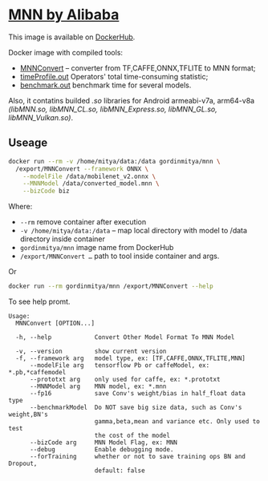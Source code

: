 # [MNN by Alibaba](https://github.com/alibaba/MNN)

This image is available on [DockerHub](https://hub.docker.com/repository/docker/gordinmitya/mnn/).

Docker image with compiled tools: 
* [MNNConvert](https://www.yuque.com/mnn/en/model_convert) – converter from TF,CAFFE,ONNX,TFLITE to MNN format;
* [timeProfile.out](https://www.yuque.com/mnn/en/tool_test) Operators' total time-consuming statistic;
* [benchmark.out](https://www.yuque.com/mnn/en/tool_benchmark) benchmark time for several models.

Also, it contatins builded *.so* libraries for Android armeabi-v7a, arm64-v8a *(libMNN.so, libMNN_CL.so, libMNN_Express.so, libMNN_GL.so, libMNN_Vulkan.so)*.

## Useage

```bash
docker run --rm -v /home/mitya/data:/data gordinmitya/mnn \
  /export/MNNConvert --framework ONNX \
    --modelFile /data/mobilenet_v2.onnx \
    --MNNModel /data/converted_model.mnn \
    --bizCode biz
```
Where:
* `--rm` remove container after execution
* `-v /home/mitya/data:/data` – map local directory with model to /data directory inside container
* `gordinmitya/mnn` image name from DockerHub
* `/export/MNNConvert …` path to tool inside container and args.

Or
```bash
docker run --rm gordinmitya/mnn /export/MNNConvert --help
```
To see help promt.
```
Usage:
  MNNConvert [OPTION...]

  -h, --help            Convert Other Model Format To MNN Model

  -v, --version         show current version
  -f, --framework arg   model type, ex: [TF,CAFFE,ONNX,TFLITE,MNN]
      --modelFile arg   tensorflow Pb or caffeModel, ex: *.pb,*caffemodel
      --prototxt arg    only used for caffe, ex: *.prototxt
      --MNNModel arg    MNN model, ex: *.mnn
      --fp16            save Conv's weight/bias in half_float data type
      --benchmarkModel  Do NOT save big size data, such as Conv's weight,BN's
                        gamma,beta,mean and variance etc. Only used to test
                        the cost of the model
      --bizCode arg     MNN Model Flag, ex: MNN
      --debug           Enable debugging mode.
      --forTraining     whether or not to save training ops BN and Dropout,
                        default: false
```                        

